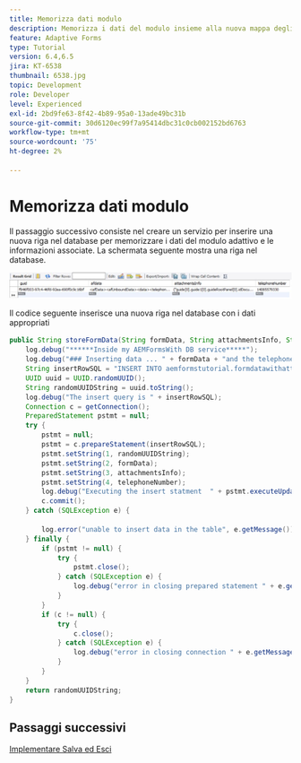 ```yaml
---
title: Memorizza dati modulo
description: Memorizza i dati del modulo insieme alla nuova mappa degli allegati nel database
feature: Adaptive Forms
type: Tutorial
version: 6.4,6.5
jira: KT-6538
thumbnail: 6538.jpg
topic: Development
role: Developer
level: Experienced
exl-id: 2bd9fe63-8f42-4b89-95a0-13ade49bc31b
source-git-commit: 30d6120ec99f7a95414dbc31c0cb002152bd6763
workflow-type: tm+mt
source-wordcount: '75'
ht-degree: 2%

---
```


# Memorizza dati modulo

Il passaggio successivo consiste nel creare un servizio per inserire una nuova riga nel database per memorizzare i dati del modulo adattivo e le informazioni associate.
La schermata seguente mostra una riga nel database.


![riga di esempio](assets/sample-row.JPG)


Il codice seguente inserisce una nuova riga nel database con i dati appropriati

```java
public String storeFormData(String formData, String attachmentsInfo, String telephoneNumber) {
    log.debug("******Inside my AEMFormsWith DB service*****");
    log.debug("### Inserting data ... " + formData + "and the telephone number to insert is  " + telephoneNumber);
    String insertRowSQL = "INSERT INTO aemformstutorial.formdatawithattachments(guid,afdata,attachmentsInfo,telephoneNumber) VALUES(?,?,?,?)";
    UUID uuid = UUID.randomUUID();
    String randomUUIDString = uuid.toString();
    log.debug("The insert query is " + insertRowSQL);
    Connection c = getConnection();
    PreparedStatement pstmt = null;
    try {
        pstmt = null;
        pstmt = c.prepareStatement(insertRowSQL);
        pstmt.setString(1, randomUUIDString);
        pstmt.setString(2, formData);
        pstmt.setString(3, attachmentsInfo);
        pstmt.setString(4, telephoneNumber);
        log.debug("Executing the insert statment  " + pstmt.executeUpdate());
        c.commit();
    } catch (SQLException e) {

        log.error("unable to insert data in the table", e.getMessage());
    } finally {
        if (pstmt != null) {
            try {
                pstmt.close();
            } catch (SQLException e) {
                log.debug("error in closing prepared statement " + e.getMessage());
            }
        }
        if (c != null) {
            try {
                c.close();
            } catch (SQLException e) {
                log.debug("error in closing connection " + e.getMessage());
            }
        }
    }
    return randomUUIDString;
}
```

## Passaggi successivi

[Implementare Salva ed Esci](./create-servlet.md)

